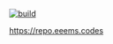 [![build](https://github.com/Eeems/repo.eeems.codes/actions/workflows/build.yml/badge.svg)](https://github.com/Eeems/repo.eeems.codes/actions/workflows/build.yml)

https://repo.eeems.codes
